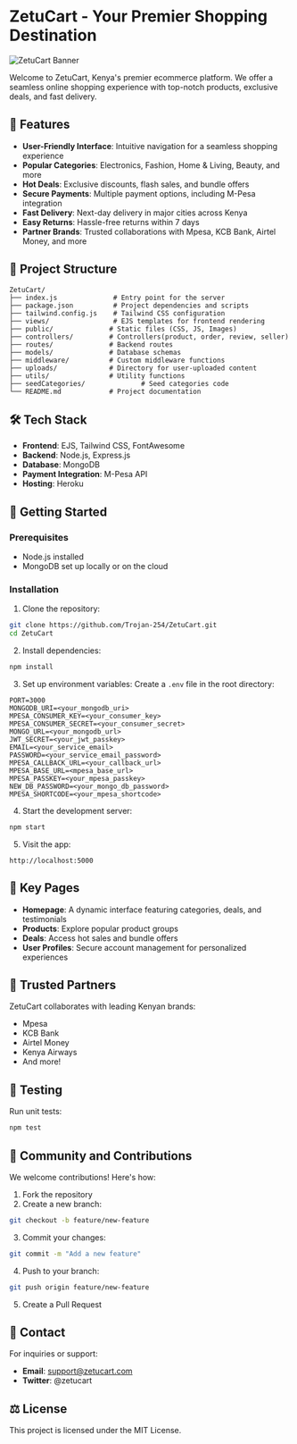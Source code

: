 # ZetuCart - Your Premier Shopping Destination
![ZetuCart Banner](https://i.pinimg.com/736x/46/82/0d/46820ddf3ac929d0c61e35ee74eb6700.jpg "ZetuCart - Shop Smart")

Welcome to ZetuCart, Kenya's premier ecommerce platform. We offer a seamless online shopping experience with top-notch products, exclusive deals, and fast delivery.

## 🌟 Features

- **User-Friendly Interface**: Intuitive navigation for a seamless shopping experience
- **Popular Categories**: Electronics, Fashion, Home & Living, Beauty, and more
- **Hot Deals**: Exclusive discounts, flash sales, and bundle offers
- **Secure Payments**: Multiple payment options, including M-Pesa integration
- **Fast Delivery**: Next-day delivery in major cities across Kenya
- **Easy Returns**: Hassle-free returns within 7 days
- **Partner Brands**: Trusted collaborations with Mpesa, KCB Bank, Airtel Money, and more

## 📂 Project Structure

```
ZetuCart/
├── index.js              # Entry point for the server
├── package.json          # Project dependencies and scripts
├── tailwind.config.js    # Tailwind CSS configuration
├── views/                # EJS templates for frontend rendering
├── public/              # Static files (CSS, JS, Images)
├── controllers/         # Controllers(product, order, review, seller)
├── routes/              # Backend routes
├── models/              # Database schemas
├── middleware/          # Custom middleware functions
├── uploads/             # Directory for user-uploaded content
├── utils/               # Utility functions
├── seedCategories/              # Seed categories code
└── README.md            # Project documentation
```

## 🛠️ Tech Stack

- **Frontend**: EJS, Tailwind CSS, FontAwesome
- **Backend**: Node.js, Express.js
- **Database**: MongoDB
- **Payment Integration**: M-Pesa API
- **Hosting**: Heroku

## 🚀 Getting Started

### Prerequisites
- Node.js installed
- MongoDB set up locally or on the cloud

### Installation

1. Clone the repository:
```bash
git clone https://github.com/Trojan-254/ZetuCart.git
cd ZetuCart
```

2. Install dependencies:
```bash
npm install
```

3. Set up environment variables:
Create a `.env` file in the root directory:
```env
PORT=3000
MONGODB_URI=<your_mongodb_uri>
MPESA_CONSUMER_KEY=<your_consumer_key>
MPESA_CONSUMER_SECRET=<your_consumer_secret>
MONGO_URL=<your_mongodb_url>
JWT_SECRET=<your_jwt_passkey>
EMAIL=<your_service_email>
PASSWORD=<your_service_email_password>
MPESA_CALLBACK_URL=<your_callback_url>
MPESA_BASE_URL=<mpesa_base_url>
MPESA_PASSKEY=<your_mpesa_passkey>
NEW_DB_PASSWORD=<your_mongo_db_password>
MPESA_SHORTCODE=<your_mpesa_shortcode>
```

4. Start the development server:
```bash
npm start
```

5. Visit the app:
```
http://localhost:5000
```

## 📄 Key Pages

- **Homepage**: A dynamic interface featuring categories, deals, and testimonials
- **Products**: Explore popular product groups
- **Deals**: Access hot sales and bundle offers
- **User Profiles**: Secure account management for personalized experiences

## 🤝 Trusted Partners

ZetuCart collaborates with leading Kenyan brands:
- Mpesa
- KCB Bank
- Airtel Money
- Kenya Airways
- And more!

## 🧪 Testing

Run unit tests:
```bash
npm test
```

## 🙌 Community and Contributions

We welcome contributions! Here's how:

1. Fork the repository
2. Create a new branch:
```bash
git checkout -b feature/new-feature
```

3. Commit your changes:
```bash
git commit -m "Add a new feature"
```

4. Push to your branch:
```bash
git push origin feature/new-feature
```

5. Create a Pull Request

## 📧 Contact

For inquiries or support:
- **Email**: support@zetucart.com
- **Twitter**: @zetucart

## ⚖️ License

This project is licensed under the MIT License.
